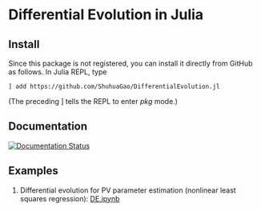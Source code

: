 # Differential Evolution in Julia
## Install
Since this package is not registered, you can install it directly from GitHub as follows.
In Julia REPL, type
```
] add https://github.com/ShuhuaGao/DifferentialEvolution.jl
```
(The preceding ] tells the REPL to enter *pkg* mode.)

## Documentation
[![Documentation Status](https://readthedocs.org/projects/ansicolortags/badge/?version=latest)](https://shuhuagao.github.io/DifferentialEvolution.jl/)

## Examples
1. Differential evolution for PV parameter estimation (nonlinear least squares regression): [DE.ipynb](https://github.com/ShuhuaGao/rePVest/blob/main/DE/src/DE.ipynb)